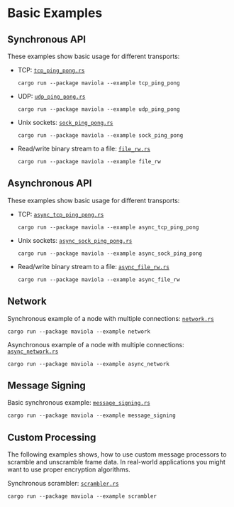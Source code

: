 Basic Examples
==============

Synchronous API
---------------

These examples show basic usage for different transports:

* TCP: [`tcp_ping_pong.rs`](tcp_ping_pong.rs)
  ```shell
  cargo run --package maviola --example tcp_ping_pong
  ```
* UDP: [`udp_ping_pong.rs`](udp_ping_pong.rs)
  ```shell
  cargo run --package maviola --example udp_ping_pong
  ```
* Unix sockets: [`sock_ping_pong.rs`](sock_ping_pong.rs)
  ```shell
  cargo run --package maviola --example sock_ping_pong
  ```
* Read/write binary stream to a file: [`file_rw.rs`](file_rw.rs)
  ```shell
  cargo run --package maviola --example file_rw
  ```

Asynchronous API
----------------

These examples show basic usage for different transports:

* TCP: [`async_tcp_ping_pong.rs`](async_tcp_ping_pong.rs)
  ```shell
  cargo run --package maviola --example async_tcp_ping_pong
  ```
* Unix sockets: [`async_sock_ping_pong.rs`](async_sock_ping_pong.rs)
  ```shell
  cargo run --package maviola --example async_sock_ping_pong
  ```
* Read/write binary stream to a file: [`async_file_rw.rs`](async_file_rw.rs)
  ```shell
  cargo run --package maviola --example async_file_rw
  ```

Network
-------

Synchronous example of a node with multiple connections: [`network.rs`](network.rs)

```shell
cargo run --package maviola --example network
```

Asynchronous example of a node with multiple connections: [`async_network.rs`](async_network.rs)

```shell
cargo run --package maviola --example async_network
```

Message Signing
---------------

Basic synchronous example: [`message_signing.rs`](message_signing.rs)

```shell
cargo run --package maviola --example message_signing
```

Custom Processing
-----------------

The following examples shows, how to use custom message processors to scramble and unscramble frame data. In real-world
applications you might want to use proper encryption algorithms.

Synchronous scrambler: [`scrambler.rs`](scrambler.rs)

```shell
cargo run --package maviola --example scrambler
```

